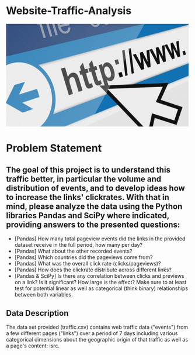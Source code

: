 # Website-Traffic-Analysis
<img src="getty_503426092_342208.jpg" width=500px >

# Problem Statement

## The goal of this project is to understand this traffic better, in particular the volume and distribution of events, and to develop ideas how to increase the links' clickrates. With that in mind, please analyze the data using the Python libraries Pandas and SciPy where indicated, providing answers to the presented questions:

* [Pandas] How many total pageview events did the links in the provided dataset receive in the full period, how many per day?
* [Pandas] What about the other recorded events?
* [Pandas] Which countries did the pageviews come from?
* [Pandas] What was the overall click rate (clicks/pageviews)?
* [Pandas] How does the clickrate distribute across different links?
* [Pandas & SciPy] Is there any correlation between clicks and previews on a link? Is it significant? How large is the effect? Make sure to at least test for potential linear as well as categorical (think binary) relationships between both variables.

## Data Description
The data set provided (traffic.csv) contains web traffic data ("events") from a few different pages ("links") over a period of 7 days including various categorical dimensions about the geographic origin of that traffic as well as a page's content: isrc.
